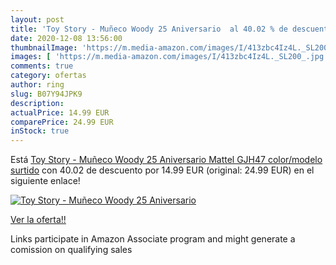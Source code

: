 ```yaml
---
layout: post
title: 'Toy Story - Muñeco Woody 25 Aniversario  al 40.02 % de descuento'
date: 2020-12-08 13:56:00
thumbnailImage: 'https://m.media-amazon.com/images/I/413zbc4Iz4L._SL200_.jpg'
images: [ 'https://m.media-amazon.com/images/I/413zbc4Iz4L._SL200_.jpg' ]
comments: true
category: ofertas
author: ring
slug: B07Y94JPK9
description:
actualPrice: 14.99 EUR
comparePrice: 24.99 EUR
inStock: true
---
```


Está [Toy Story - Muñeco Woody 25 Aniversario  Mattel GJH47    color/modelo surtido](https://www.amazon.es/dp/B07Y94JPK9/?tag=tolees-21) con 40.02 de descuento por 14.99 EUR (original: 24.99 EUR) en el siguiente enlace!

[![Toy Story - Muñeco Woody 25 Aniversario ](https://m.media-amazon.com/images/I/413zbc4Iz4L._SL200_.jpg)](https://www.amazon.es/dp/B07Y94JPK9/?tag=tolees-21)

[Ver la oferta!!](https://www.amazon.es/dp/B07Y94JPK9/?tag=tolees-21)

Links participate in Amazon Associate program and might generate a comission on qualifying sales


